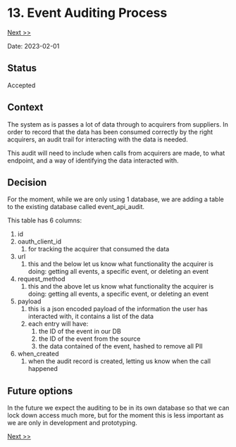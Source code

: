 # 13. Event Auditing Process

[Next >>](9999-end.md)

Date: 2023-02-01

## Status

Accepted

## Context

The system as is passes a lot of data through to acquirers from suppliers. In order to record that the data has been
consumed correctly by the right acquirers, an audit trail for interacting with the data is needed.

This audit will need to include when calls from acquirers are made, to what endpoint, and a way of identifying the data
interacted with.

## Decision

For the moment, while we are only using 1 database, we are adding a table to the existing database called
event_api_audit.

This table has 6 columns:

1. id
2. oauth_client_id
    1. for tracking the acquirer that consumed the data
3. url
    1. this and the below let us know what functionality the acquirer is doing: getting all events, a specific event, or
       deleting an event
4. request_method
    1. this and the above let us know what functionality the acquirer is doing: getting all events, a specific event, or
       deleting an event
5. payload
    1. this is a json encoded payload of the information the user has interacted with, it contains a list of the data
    2. each entry will have:
        1. the ID of the event in our DB
        2. the ID of the event from the source
        3. the data contained of the event, hashed to remove all PII
6. when_created
    1. when the audit record is created, letting us know when the call happened

## Future options

In the future we expect the auditing to be in its own database so that we can lock down access much more, but for the
moment this is less important as we are only in development and prototyping.

[Next >>](9999-end.md)
